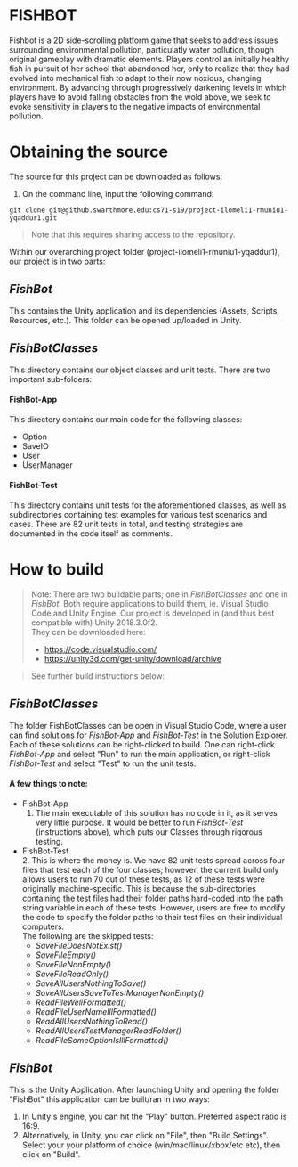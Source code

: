 # FISHBOT

Fishbot is a 2D side-scrolling platform game that seeks to address issues surrounding environmental pollution, particulatly water pollution, though original gameplay with dramatic elements. Players control an initially healthy fish in pursuit of her school that abandoned her, only to realize that they had evolved into mechanical fish to adapt to their now noxious, changing environment. By advancing through progressively darkening levels in which players have to avoid falling obstacles from the wold above, we seek to evoke sensitivity in players to the negative impacts of environmental pollution.  

# Obtaining the source  
The source for this project can be downloaded as follows:

1. On the command line, input the following command:
```
git clone git@github.swarthmore.edu:cs71-s19/project-ilomeli1-rmuniu1-yqaddur1.git  
```
> Note that this requires sharing access to the repository.  


Within our overarching project folder (project-ilomeli1-rmuniu1-yqaddur1), our project is in two parts:  

## *FishBot* 
This contains the Unity application and its dependencies (Assets, Scripts, Resources, etc.). This folder can be opened up/loaded in Unity.

## *FishBotClasses*
This directory contains our object classes and unit tests. There are two important sub-folders:  
#### FishBot-App
This directory contains our main code for the following classes:  
* Option
* SaveIO
* User
* UserManager
#### FishBot-Test
This directory contains unit tests for the aforementioned classes, as well as subdirectories containing test examples for various test scenarios and cases. There are 82 unit tests in total, and testing strategies are documented in the code itself as comments.

# How to build
> Note: There are two buildable parts; one in *FishBotClasses* and one in *FishBot*. Both require applications to build them, ie. Visual Studio Code and Unity Engine. Our project is developed in (and thus best compatible with) Unity 2018.3.0f2.  
> They can be downloaded here:  
> * https://code.visualstudio.com/  
> * https://unity3d.com/get-unity/download/archive  

> See further build instructions below:

## *FishBotClasses*
The folder FishBotClasses can be open in Visual Studio Code, where a user can find solutions for *FishBot-App* and *FishBot-Test* in the Solution Explorer. Each of these solutions can be right-clicked to build. One can right-click *FishBot-App* and select "Run" to run the main application, or right-click *FishBot-Test* and select "Test" to run the unit tests.  

#### A few things to note:  
* FishBot-App  
  1. The main executable of this solution has no code in it, as it serves very little purpose. It would be better to run *FishBot-Test* (instructions above), which puts our Classes through rigorous testing.  
* FishBot-Test  
  2. This is where the money is. We have 82 unit tests spread across four files that test each of the four classes; however, the current build only allows users to run 70 out of these tests, as 12 of these tests were originally machine-specific. This is because the sub-directories containing the test files had their folder paths hard-coded into the path string variable in each of these tests. However, users are free to modify the code to specify the folder paths to their test files on their individual computers.  
  The following are the skipped tests:
    * *SaveFileDoesNotExist()*  
    * *SaveFileEmpty()*  
    * *SaveFileNonEmpty()*  
    * *SaveFileReadOnly()*  
    * *SaveAllUsersNothingToSave()*  
    * *SaveAllUsersSaveToTestManagerNonEmpty()*  
    * *ReadFileWellFormatted()*  
    * *ReadFileUserNameIllFormatted()*  
    * *ReadAllUsersNothingToRead()*  
    * *ReadAllUsersTestManagerReadFolder()*  
    * *ReadFileSomeOptionIsIllFormatted()*  
   
 ## *FishBot*
 This is the Unity Application. After launching Unity and opening the folder "FishBot" this application can be built/ran in two ways:  
 1. In Unity's engine, you can hit the "Play" button. Preferred aspect ratio is 16:9.
 2. Alternatively, in Unity, you can click on "File", then "Build Settings". Select your your platform of choice (win/mac/linux/xbox/etc etc), then click on "Build".

